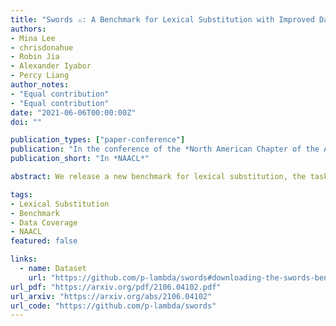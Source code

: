 ```yaml
---
title: "Swords ⚔️: A Benchmark for Lexical Substitution with Improved Data Coverage and Quality"
authors:
- Mina Lee
- chrisdonahue
- Robin Jia
- Alexander Iyabor
- Percy Liang
author_notes:
- "Equal contribution"
- "Equal contribution"
date: "2021-06-06T00:00:00Z"
doi: ""

publication_types: ["paper-conference"]
publication: "In the conference of the *North American Chapter of the Association for Computational Linguistics*"
publication_short: "In *NAACL*"

abstract: We release a new benchmark for lexical substitution, the task of finding appropriate substitutes for a target word in a context. To assist humans with writing, lexical substitution systems can suggest words that humans cannot easily think of. However, existing benchmarks depend on human recall as the only source of data, and therefore lack coverage of the substitutes that would be most helpful to humans. Furthermore, annotators often provide substitutes of low quality, which are not actually appropriate in the given context. We collect higher-coverage and higher-quality data by framing lexical substitution as a classification problem, guided by the intuition that it is easier for humans to judge the appropriateness of candidate substitutes than conjure them from memory. To this end, we use a context-free thesaurus to produce candidates and rely on human judgement to determine contextual appropriateness. Compared to the previous largest benchmark, our Swords benchmark has 4.1x more substitutes per target word for the same level of quality, and its substitutes are 1.5x more appropriate (based on human judgement) for the same number of substitutes.

tags:
- Lexical Substitution
- Benchmark
- Data Coverage
- NAACL
featured: false

links:
  - name: Dataset
    url: "https://github.com/p-lambda/swords#downloading-the-swords-benchmark"
url_pdf: "https://arxiv.org/pdf/2106.04102.pdf"
url_arxiv: "https://arxiv.org/abs/2106.04102"
url_code: "https://github.com/p-lambda/swords"
---
```

